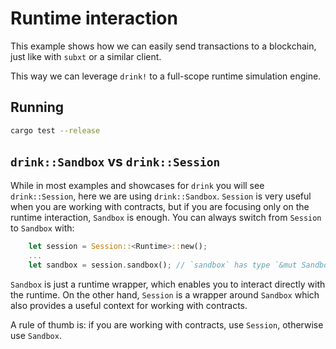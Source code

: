 # Runtime interaction

This example shows how we can easily send transactions to a blockchain, just like with `subxt` or a similar client.

This way we can leverage `drink!` to a full-scope runtime simulation engine.

## Running

```bash
cargo test --release
```

## `drink::Sandbox` vs `drink::Session`

While in most examples and showcases for `drink` you will see `drink::Session`, here we are using `drink::Sandbox`.
`Session` is very useful when you are working with contracts, but if you are focusing only on the runtime interaction, `Sandbox` is enough.
You can always switch from `Session` to `Sandbox` with:
```rust
    let session = Session::<Runtime>::new();
    ...
    let sandbox = session.sandbox(); // `sandbox` has type `&mut Sandbox<Runtime>`
```

`Sandbox` is just a runtime wrapper, which enables you to interact directly with the runtime.
On the other hand, `Session` is a wrapper around `Sandbox` which also provides a useful context for working with contracts.

A rule of thumb is: if you are working with contracts, use `Session`, otherwise use `Sandbox`.
